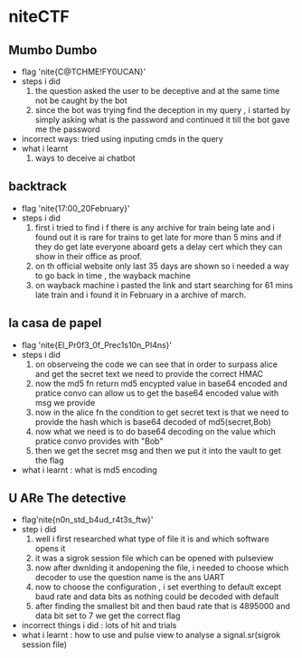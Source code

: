 # niteCTF
  ## Mumbo Dumbo
  - flag 'nite{C@TCHME!FY0UCAN}'
  - steps i did
    1. the question asked the user to be deceptive and at the same time not be caught by the bot
    2. since the bot was trying find the deception in my query , i started by simply asking what is the password and continued it till the bot gave me the password
  - incorrect ways: tried using inputing cmds in the query
  - what i learnt
    1. ways to deceive ai chatbot
 ## backtrack
  - flag 'nite{17:00_20February}'
  - steps i did
    1. first i tried to find i f there is any archive for train being late and i found out it is rare for trains to get late for more than 5 mins and if they do get late everyone aboard gets 
       a delay cert which they can show in their office as proof.
    2. on th official website only last 35 days are shown so i needed a way to go back in time , the wayback machine
    3. on wayback machine i pasted the link and start searching for 61 mins late train and i found it in February in a archive of march.

  ## la casa de papel
   - flag 'nite{El_Pr0f3_0f_Prec1s10n_Pl4ns}'
   - steps i did
     1. on observeing the code we can see that in order to surpass alice and get the secret text we need to provide the correct HMAC
     2. now the md5 fn return md5 encypted value in base64 encoded and pratice convo can allow us to get the base64 encoded value with msg we provide
     3. now in the alice fn the condition to get secret text is that we need to provide the hash which is base64 decoded of md5(secret,Bob)
     4. now what we need is to do base64 decoding on the value which pratice convo provides with "Bob"
     5. then we get the secret msg and then we put it into the  vault to get the flag
   - what i learnt : what is md5 encoding

  ## U ARe The detective
   - flag'nite{n0n_std_b4ud_r4t3s_ftw}'
   - step i did
     1. well i first researched what type of file it is and which software opens it
     2. it was a sigrok session file which can be opened with pulseview
     3. now after dwnlding it andopening the file, i needed to choose which decoder to use the question name is the ans UART
     4. now to choose the configuration , i set everthing to default except baud rate and data bits as nothing could be decoded with default
     5. after finding the smallest bit and then baud rate that is 4895000 and data bit set to 7 we get the correct flag
   - incorrect things i did : lots of hit and trials
   - what i learnt : how to use and pulse view to analyse a signal.sr(sigrok session file)
       
